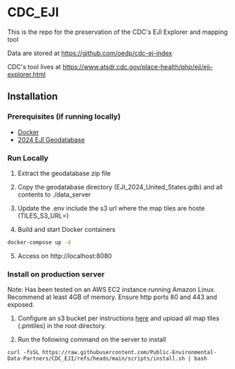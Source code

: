 # CDC_EJI
This is the repo for the preservation of the CDC's EJI Explorer and mapping tool

Data are stored at https://github.com/oedp/cdc-ej-index

CDC's tool lives at https://www.atsdr.cdc.gov/place-health/php/eji/eji-explorer.html

## Installation

### Prerequisites (if running locally)
* [Docker](https://www.docker.com/get-started/)
* [2024 EJI Geodatabase](https://github.com/oedp/cdc-ej-index/blob/main/2024/EJI_2024_United_States_GDB.zip)

### Run Locally

1. Extract the geodatabase zip file

2. Copy the geodatabase directory (EJI_2024_United_States.gdb) and all contents to ./data_server

3. Update the .env include the s3 url where the map tiles are hoste (TILES_S3_URL=)

4. Build and start Docker containers
```bash
docker-compose up -d
```

5. Access on http://localhost:8080

### Install on production server

Note: Has been tested on an AWS EC2 instance running Amazon Linux. Recommend at least 4GB of memory. Ensure http ports 80 and 443 and exposed.

1. Configure an s3 bucket per instructions [here](https://docs.protomaps.com/pmtiles/cloud-storage#amazon-s3) and upload all map tiles (.pmtiles) in the root directory.

2. Run the following command on the server to install

```
curl -fsSL https://raw.githubusercontent.com/Public-Environmental-Data-Partners/CDC_EJI/refs/heads/main/scripts/install.sh | bash
```